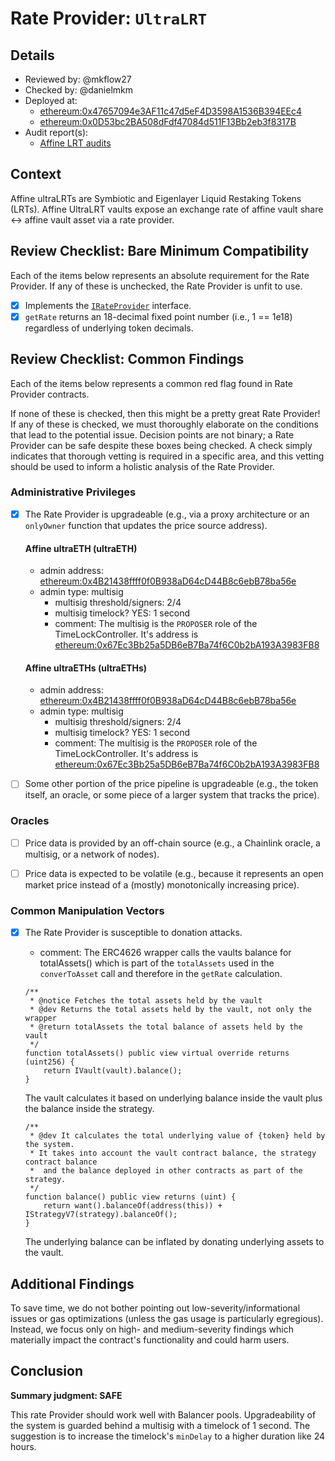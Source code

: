# Rate Provider: `UltraLRT`

## Details
- Reviewed by: @mkflow27
- Checked by: @danielmkm
- Deployed at:
    - [ethereum:0x47657094e3AF11c47d5eF4D3598A1536B394EEc4](https://etherscan.io/address/0x47657094e3AF11c47d5eF4D3598A1536B394EEc4#readProxyContract)
    - [ethereum:0x0D53bc2BA508dFdf47084d511F13Bb2eb3f8317B](https://etherscan.io/address/0x0D53bc2BA508dFdf47084d511F13Bb2eb3f8317B)
- Audit report(s):
    - [Affine LRT audits](https://docs.affinedefi.com/security/audit-reports)

## Context
Affine ultraLRTs are Symbiotic and Eigenlayer Liquid Restaking Tokens (LRTs). Affine UltraLRT vaults expose an exchange rate of affine vault share <-> affine vault asset via a rate provider.

## Review Checklist: Bare Minimum Compatibility
Each of the items below represents an absolute requirement for the Rate Provider. If any of these is unchecked, the Rate Provider is unfit to use.

- [x] Implements the [`IRateProvider`](https://github.com/balancer/balancer-v2-monorepo/blob/bc3b3fee6e13e01d2efe610ed8118fdb74dfc1f2/pkg/interfaces/contracts/pool-utils/IRateProvider.sol) interface.
- [x] `getRate` returns an 18-decimal fixed point number (i.e., 1 == 1e18) regardless of underlying token decimals.

## Review Checklist: Common Findings
Each of the items below represents a common red flag found in Rate Provider contracts.

If none of these is checked, then this might be a pretty great Rate Provider! If any of these is checked, we must thoroughly elaborate on the conditions that lead to the potential issue. Decision points are not binary; a Rate Provider can be safe despite these boxes being checked. A check simply indicates that thorough vetting is required in a specific area, and this vetting should be used to inform a holistic analysis of the Rate Provider.

### Administrative Privileges
- [x] The Rate Provider is upgradeable (e.g., via a proxy architecture or an `onlyOwner` function that updates the price source address).
    #### Affine ultraETH (ultraETH)
    - admin address: [ethereum:0x4B21438ffff0f0B938aD64cD44B8c6ebB78ba56e](https://etherscan.io/address/0x4B21438ffff0f0B938aD64cD44B8c6ebB78ba56e)
    - admin type: multisig 
        - multisig threshold/signers: 2/4
        - multisig timelock? YES: 1 second
        - comment: The multisig is the `PROPOSER` role of the TimeLockController. It's address is [ethereum:0x67Ec3Bb25a5DB6eB7Ba74f6C0b2bA193A3983FB8](https://etherscan.io/address/0x67Ec3Bb25a5DB6eB7Ba74f6C0b2bA193A3983FB8#readProxyContract)
    #### Affine ultraETHs (ultraETHs)
    - admin address: [ethereum:0x4B21438ffff0f0B938aD64cD44B8c6ebB78ba56e](https://etherscan.io/address/0x4B21438ffff0f0B938aD64cD44B8c6ebB78ba56e)
    - admin type: multisig 
        - multisig threshold/signers: 2/4
        - multisig timelock? YES: 1 second
        - comment: The multisig is the `PROPOSER` role of the TimeLockController. It's address is [ethereum:0x67Ec3Bb25a5DB6eB7Ba74f6C0b2bA193A3983FB8](https://etherscan.io/address/0x67Ec3Bb25a5DB6eB7Ba74f6C0b2bA193A3983FB8#readProxyContract)

- [ ] Some other portion of the price pipeline is upgradeable (e.g., the token itself, an oracle, or some piece of a larger system that tracks the price).

### Oracles
- [ ] Price data is provided by an off-chain source (e.g., a Chainlink oracle, a multisig, or a network of nodes).

- [ ] Price data is expected to be volatile (e.g., because it represents an open market price instead of a (mostly) monotonically increasing price).

### Common Manipulation Vectors
- [x] The Rate Provider is susceptible to donation attacks.
    - comment: The ERC4626 wrapper calls the vaults balance for totalAssets() which is part of the `totalAssets` used in the `converToAsset` call and therefore in the `getRate` calculation.

    ```solidity
    /**
     * @notice Fetches the total assets held by the vault
     * @dev Returns the total assets held by the vault, not only the wrapper
     * @return totalAssets the total balance of assets held by the vault
     */
    function totalAssets() public view virtual override returns (uint256) {
        return IVault(vault).balance();
    }
    ```
    The vault calculates it based on underlying balance inside the vault plus the balance inside the strategy.
    ```solidity
    /**
     * @dev It calculates the total underlying value of {token} held by the system.
     * It takes into account the vault contract balance, the strategy contract balance
     *  and the balance deployed in other contracts as part of the strategy.
     */
    function balance() public view returns (uint) {
        return want().balanceOf(address(this)) + IStrategyV7(strategy).balanceOf();
    }
    ```

    The underlying balance can be inflated by donating underlying assets to the vault.
    

## Additional Findings
To save time, we do not bother pointing out low-severity/informational issues or gas optimizations (unless the gas usage is particularly egregious). Instead, we focus only on high- and medium-severity findings which materially impact the contract's functionality and could harm users.

## Conclusion
**Summary judgment: SAFE**

This rate Provider should work well with Balancer pools. Upgradeability of the system is guarded behind a multisig with a timelock of 1 second. The suggestion is to increase the timelock's `minDelay` to a higher duration like 24 hours.

